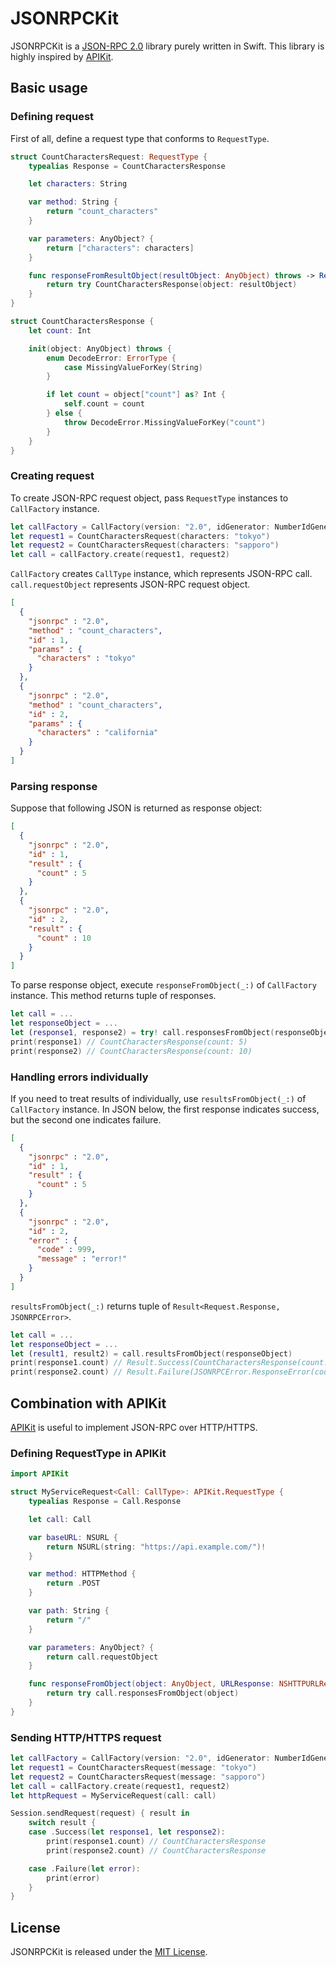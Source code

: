 # JSONRPCKit

JSONRPCKit is a [JSON-RPC 2.0](http://www.jsonrpc.org/specification) library purely written in Swift. This library is highly inspired by [APIKit](https://github.com/ishkawa/APIKit).


## Basic usage

### Defining request

First of all, define a request type that conforms to `RequestType`.

```swift
struct CountCharactersRequest: RequestType {
    typealias Response = CountCharactersResponse

    let characters: String

    var method: String {
        return "count_characters"
    }

    var parameters: AnyObject? {
        return ["characters": characters]
    }

    func responseFromResultObject(resultObject: AnyObject) throws -> Response {
        return try CountCharactersResponse(object: resultObject)
    }
}

struct CountCharactersResponse {
    let count: Int

    init(object: AnyObject) throws {
        enum DecodeError: ErrorType {
            case MissingValueForKey(String)
        }

        if let count = object["count"] as? Int {
            self.count = count
        } else {
            throw DecodeError.MissingValueForKey("count")
        }
    }
}
```


### Creating request

To create JSON-RPC request object, pass `RequestType` instances to `CallFactory` instance.

```swift
let callFactory = CallFactory(version: "2.0", idGenerator: NumberIdGenerator())
let request1 = CountCharactersRequest(characters: "tokyo")
let request2 = CountCharactersRequest(characters: "sapporo")
let call = callFactory.create(request1, request2)
```

`CallFactory` creates `CallType` instance, which represents JSON-RPC call.
`call.requestObject` represents JSON-RPC request object.

```json
[
  {
    "jsonrpc" : "2.0",
    "method" : "count_characters",
    "id" : 1,
    "params" : {
      "characters" : "tokyo"
    }
  },
  {
    "jsonrpc" : "2.0",
    "method" : "count_characters",
    "id" : 2,
    "params" : {
      "characters" : "california"
    }
  }
]
```


### Parsing response

Suppose that following JSON is returned as response object:

```json
[
  {
    "jsonrpc" : "2.0",
    "id" : 1,
    "result" : {
      "count" : 5
    }
  },
  {
    "jsonrpc" : "2.0",
    "id" : 2,
    "result" : {
      "count" : 10
    }
  }
]
```

To parse response object, execute `responseFromObject(_:)` of `CallFactory` instance.
This method returns tuple of responses.

```swift
let call = ...
let responseObject = ...
let (response1, response2) = try! call.responsesFromObject(responseObject)
print(response1) // CountCharactersResponse(count: 5)
print(response2) // CountCharactersResponse(count: 10)
```


### Handling errors individually

If you need to treat results of individually, use `resultsFromObject(_:)` of `CallFactory` instance.
In JSON below, the first response indicates success, but the second one indicates failure.

```json
[
  {
    "jsonrpc" : "2.0",
    "id" : 1,
    "result" : {
      "count" : 5
    }
  },
  {
    "jsonrpc" : "2.0",
    "id" : 2,
    "error" : {
      "code" : 999,
      "message" : "error!"
    }
  }
]
```

`resultsFromObject(_:)` returns tuple of `Result<Request.Response, JSONRPCError>`.

```swift
let call = ...
let responseObject = ...
let (result1, result2) = call.resultsFromObject(responseObject)
print(response1.count) // Result.Success(CountCharactersResponse(count: 5))
print(response2.count) // Result.Failure(JSONRPCError.ResponseError(code: 999, message: "error!", data: nil))
```

## Combination with APIKit

[APIKit](https://github.com/ishkawa/APIKit) is useful to implement JSON-RPC over HTTP/HTTPS.

### Defining RequestType in APIKit

```swift
import APIKit

struct MyServiceRequest<Call: CallType>: APIKit.RequestType {
    typealias Response = Call.Response

    let call: Call

    var baseURL: NSURL {
        return NSURL(string: "https://api.example.com/")!
    }

    var method: HTTPMethod {
        return .POST
    }

    var path: String {
        return "/"
    }

    var parameters: AnyObject? {
        return call.requestObject
    }

    func responseFromObject(object: AnyObject, URLResponse: NSHTTPURLResponse) throws -> Response {
        return try call.responsesFromObject(object)
    }
}
```

### Sending HTTP/HTTPS request

```swift
let callFactory = CallFactory(version: "2.0", idGenerator: NumberIdGenerator())
let request1 = CountCharactersRequest(message: "tokyo")
let request2 = CountCharactersRequest(message: "sapporo")
let call = callFactory.create(request1, request2)
let httpRequest = MyServiceRequest(call: call)

Session.sendRequest(request) { result in
    switch result {
    case .Success(let response1, let response2):
        print(response1.count) // CountCharactersResponse
        print(response2.count) // CountCharactersResponse

    case .Failure(let error):
        print(error)
    }
}
```


## License

JSONRPCKit is released under the [MIT License](LICENSE.md).
